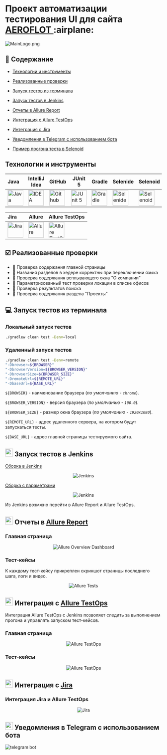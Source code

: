 
<h1 >Проект автоматизации тестирования UI для сайта <a href="https://aeroflot.ru/ ">AEROFLOT </a> :airplane: </h1> 

![MainLogo.png](media/logo/MainLogo.png)
 
## :bookmark_tabs: Содержание

* <a href="#tools">Технологии и инструменты</a>

* <a href="#cases">Реализованные проверки</a>

* <a href="#console">Запуск тестов из терминала</a>

* <a href="#jenkins">Запуск тестов в Jenkins</a>

* <a href="#allure">Отчеты в Allure Report</a>

* <a href="#allure-testops">Интеграция с Allure TestOps</a>

* <a href="#jira">Интеграция с Jira</a>

* <a href="#telegram">Уведомления в Telegram с использованием бота</a>

* <a href="#video">Пример прогона теста в Selenoid</a>

<a id="tools"></a>
## Технологии и инструменты

| Java                                                                                                    | IntelliJ Idea                                                                                                                | GitHub                                                                                                    | JUnit 5                                                                                                          | Gradle                                                                                                    | Selenide                                                                                                        | Selenoid                                                                                                                 |                                                                                                         Jenkins |
|:--------------------------------------------------------------------------------------------------------|------------------------------------------------------------------------------------------------------------------------------|-----------------------------------------------------------------------------------------------------------|------------------------------------------------------------------------------------------------------------------|-----------------------------------------------------------------------------------------------------------|-----------------------------------------------------------------------------------------------------------------|--------------------------------------------------------------------------------------------------------------------------|----------------------------------------------------------------------------------------------------------------:|
| <a href="https://www.java.com/"><img src="media/logo/Java.svg" width="50" height="50"  alt="Java"/></a> | <a id ="tech" href="https://www.jetbrains.com/idea/"><img src="media/logo/Intelij_IDEA.svg" width="50" height="50"  alt="IDEA"/></a> | <a href="https://github.com/"><img src="media/logo/GitHub.svg" width="50" height="50"  alt="Github"/></a> | <a href="https://junit.org/junit5/"><img src="media/logo/JUnit5.svg" width="50" height="50"  alt="JUnit 5"/></a> | <a href="https://gradle.org/"><img src="media/logo/Gradle.svg" width="50" height="50"  alt="Gradle"/></a> | <a href="https://selenide.org/"><img src="media/logo/Selenide.svg" width="50" height="50"  alt="Selenide"/></a> | <a href="https://aerokube.com/selenoid/"><img src="media/logo/Selenoid.svg" width="50" height="50"  alt="Selenoid"/></a> | <a href="https://www.jenkins.io/"><img src="media/logo/Jenkins.svg" width="50" height="50"  alt="Jenkins"/></a> |


| Jira                                                                                                                         | Allure                                                                                                                    | Allure TestOps                                                                                                      |
|:-----------------------------------------------------------------------------------------------------------------------------|---------------------------------------------------------------------------------------------------------------------------|---------------------------------------------------------------------------------------------------------------------|
| <a href="https://www.atlassian.com/ru/software/jira"><img src="media/logo/Jira.svg" width="50" height="50"  alt="Jira"/></a> | <a href="https://github.com/allure-framework"><img src="media/logo/Allure_Report.svg" width="50" height="50"  alt="Allure"/></a> | <a href="https://qameta.io/"><img src="media/logo/Allure_TO.svg" width="50" height="50"  alt="Allure TestOps"/></a> |

<a id="cases"></a>
## :ballot_box_with_check: Реализованные проверки

- :small_blue_diamond: Проверка содержания главной страницы
- :small_blue_diamond: Названия разделов в хедере корректны при переключении языка
- :small_blue_diamond: Проверка содержания всплывающего окна "О компании"
- :small_blue_diamond: Параметризованный тест проверки локации в списке офисов
- :small_blue_diamond: Проверка результатов поиска
- :small_blue_diamond: Проверка содержания раздела "Проекты"

<a id="console"></a>
## :computer: Запуск тестов из терминала
### Локальный запуск тестов

```bash
./gradlew clean test -Denv=local
```

### Удаленный запуск тестов

```bash
./gradlew clean test -Denv=remote
"-Dbrowser=${BROWSER}" 
"-DbrowserVersion=${BROWSER_VERSION}" 
"-DbrowserSize=${BROWSER_SIZE}" 
"-DremoteUrl=${REMOTE_URL}"
"-DbaseUrl=${BASE_URL}"
```

`${BROWSER}` - наименование браузера (_по умолчанию - <code>chrome</code>_).

`${BROWSER_VERSION}` - версия браузера (_по умолчанию - <code>100.0</code>_).

`${BROWSER_SIZE}` - размер окна браузера (_по умолчанию - <code>1920x1080</code>_).

`${REMOTE_URL}` - адрес удаленного сервера, на котором будут запускаться тесты.

`${BASE_URL}` - адреc главной страницы тестируемого сайта.


<a id="jenkins"></a>
## <img src="media/logo/Jenkins.svg" width="25" height="25"/></a> Запуск тестов в Jenkins

<a target="_blank" href="https://jenkins.autotests.cloud/job/final_project_ui/ ">Сборка в Jenkins</a>
<p align="center">

<p align="center">
<a><img title="Jenkins Job" src="media/screenshots/JenkinsMain.png" alt="Jenkins"/></a>
</p>

<a target="_blank" href="https://jenkins.autotests.cloud/job/Students/job/final_project_ui_test/build ">Сборка с параметрами</a>
<p align="center">

<p align="center">
<a><img src="media/screenshots/JenkinsBuild.png" alt="Jenkins"/></a>
</p>

Из Jenkins возмжно перейти в Allure Report и Allure TestOps.

<a id="allure"></a>
## <img src="media/logo/Allure_Report.svg" width="25" height="25"/></a> Отчеты в [Allure Report](https://jenkins.autotests.cloud/job/Students/job/final_project_ui_test/21/allure/)

### Главная страница

<p align="center">
<img title="Allure Overview Dashboard" src="media/screenshots/AllureMain.png">
</p>

### Тест-кейсы

К каждому тест-кейсу прикреплен скриншот страницы последнего шага, логи и видео.

<p align="center">
<img title="Allure Tests" src="media/screenshots/AllureSuites.png">
</p>

<a id="allure-testops"></a>
## <img src="media/logo/Allure_TO.svg" width="25" height="25"/></a> Интеграция с [Allure TestOps](https://allure.autotests.cloud/project/3649/dashboards)

Интеграция Allure TestOps с Jenkins позволяет следить за выполнением прогона и управлять запуском тест-кейсов.

### Главная страница

<p align="center">
<img title="Allure TestOps" src="media/screenshots/TestOpsDashboard.png">
</p>


### Тест-кейсы

<p align="center">
<img title="Allure TestOps" src="media/screenshots/TestOpsTestCases.png">
</p>


<a id="jira"></a>
## <img src="media/logo/Jira.svg" width="25" height="25"/></a> Интеграция с [Jira](https://jira.autotests.cloud/browse/HOMEWORK-883)

### Интеграция Jira и Allure TestOps
<p align="center">
<img title="Jira" src="media/screenshots/JiraScreen.png">
</p>


<a id="telegram"></a>
## <img src="media/logo/Telegram.svg" width="25" height="25"/></a> Уведомления в Telegram с использованием бота

<p >
<img title="telegram bot" src="media/screenshots/TelegramScreen.png">
</p>